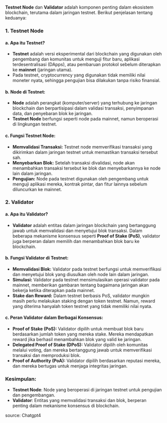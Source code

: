 **Testnet Node** dan **Validator** adalah komponen penting dalam ekosistem blockchain, terutama dalam jaringan testnet. Berikut penjelasan tentang keduanya:

### 1. **Testnet Node**

#### a. **Apa itu Testnet?**
- **Testnet** adalah versi eksperimental dari blockchain yang digunakan oleh pengembang dan komunitas untuk menguji fitur baru, aplikasi terdesentralisasi (DApps), atau pembaruan protokol sebelum diterapkan ke **mainnet** (jaringan utama).
- Pada testnet, cryptocurrency yang digunakan tidak memiliki nilai moneter nyata, sehingga pengujian bisa dilakukan tanpa risiko finansial.

#### b. **Node di Testnet:**
- **Node** adalah perangkat (komputer/server) yang terhubung ke jaringan blockchain dan berpartisipasi dalam validasi transaksi, penyimpanan data, dan penyebaran blok ke jaringan.
- **Testnet Node** berfungsi seperti node pada mainnet, namun beroperasi di lingkungan testnet.
  
#### c. **Fungsi Testnet Node:**
- **Memvalidasi Transaksi:** Testnet node memverifikasi transaksi yang dikirimkan dalam jaringan testnet untuk memastikan transaksi tersebut sah.
- **Menyebarkan Blok:** Setelah transaksi divalidasi, node akan menambahkan transaksi tersebut ke blok dan menyebarkannya ke node lain dalam jaringan.
- **Pengujian:** Node pada testnet digunakan oleh pengembang untuk menguji aplikasi mereka, kontrak pintar, dan fitur lainnya sebelum diluncurkan ke mainnet.

### 2. **Validator**

#### a. **Apa itu Validator?**
- **Validator** adalah entitas dalam jaringan blockchain yang bertanggung jawab untuk memvalidasi dan menyetujui blok transaksi. Dalam beberapa mekanisme konsensus seperti **Proof of Stake (PoS)**, validator juga berperan dalam memilih dan menambahkan blok baru ke blockchain.
  
#### b. **Fungsi Validator di Testnet:**
- **Memvalidasi Blok:** Validator pada testnet berfungsi untuk memverifikasi dan menyetujui blok yang diusulkan oleh node lain dalam jaringan.
- **Simulasi:** Validator pada testnet mensimulasikan operasi validator pada mainnet, memberikan gambaran tentang bagaimana jaringan akan bekerja ketika diterapkan pada mainnet.
- **Stake dan Reward:** Dalam testnet berbasis PoS, validator mungkin masih perlu melakukan staking dengan token testnet. Namun, reward yang diterima hanyalah token testnet yang tidak memiliki nilai nyata.

#### c. **Peran Validator dalam Berbagai Konsensus:**
- **Proof of Stake (PoS):** Validator dipilih untuk membuat blok baru berdasarkan jumlah token yang mereka stake. Mereka mendapatkan reward jika berhasil menambahkan blok yang valid ke jaringan.
- **Delegated Proof of Stake (DPoS):** Validator dipilih oleh komunitas melalui voting, dan mereka bertanggung jawab untuk memverifikasi transaksi dan memproduksi blok.
- **Proof of Authority (PoA):** Validator dipilih berdasarkan reputasi mereka, dan mereka bertugas untuk menjaga integritas jaringan.

### **Kesimpulan:**
- **Testnet Node**: Node yang beroperasi di jaringan testnet untuk pengujian dan pengembangan. 
- **Validator**: Entitas yang memvalidasi transaksi dan blok, berperan penting dalam mekanisme konsensus di blockchain.

source: Chatgpt4
